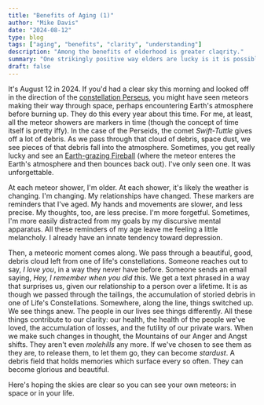```yaml
---
title: "Benefits of Aging (1)"
author: "Mike Davis"
date: "2024-08-12"
type: blog
tags: ["aging", "benefits", "clarity", "understanding"]
description: "Among the benefits of elderhood is greater claqrity."
summary: "One strikingly positive way elders are lucky is it is possible to see with greater clarity. But only if we want."
draft: false
---
```

It's August 12 in 2024. If you'd had a clear sky this morning and looked off in the direction of the [constellation Perseus](https://en.wikipedia.org/wiki/Perseids), you might have seen meteors making their way through space, perhaps encountering Earth's atmosphere before burning up. They do this every year about this time. For me, at least, all the meteor showers are markers in time (though the concept of time itself is pretty iffy). In the case of the Perseids, the comet *Swift-Tuttle* gives off a lot of debris. As we pass through that cloud of debris, space dust, we see pieces of that debris fall into the atmosphere. Sometimes, you get really lucky and see an [Earth-grazing Fireball](https://en.wikipedia.org/wiki/Earth-grazing_fireball) (where the meteor enteres the Earth's atmosphere and then bounces back out). I've only seen one. It was unforgettable. 

At each meteor shower, I'm older. At each shower, it's likely the weather is changing. I'm changing. My relationships have changed. These markers are reminders that I've aged. My hands and movements are slower, and less precise. My thoughts, too, are less precise. I'm more forgetful. Sometimes, I'm more easily distracted from my goals by my discursive mental apparatus. All these reminders of my age leave me feeling a little melancholy. I already have an innate tendency toward depression. 

Then, a meteoric moment comes along. We pass through a beautiful, good, debris cloud left from one of life's constellations. Someone reaches out to say, *I love you*, in a way they never have before. Someone sends an email saying, *Hey, I remember when you did this.* We get a text phrased in a way that surprises us, given our relationship to a person over a lifetime. It is as though we passed through the tailings, the accumulation of storied debris in one of Life's Constellations. Somewhere, along the line, things switched up. We see things anew. The people in our lives see things differently. All these things contribute to our clarity: our health, the health of the people we've loved, the accumulation of losses, and the futility of our private wars. When we make such changes in thought, the Mountains of our Anger and Angst shifts. They aren't even *molehills* any more. If we've chosen to see them as they are, to release them, to let them go, they can become *stardust*. A debris field that holds memories which surface every so often. They can become glorious and beautiful. 

Here's hoping the skies are clear so you can see your own meteors: in space or in your life. 